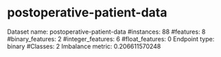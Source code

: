 # postoperative-patient-data
Dataset name: postoperative-patient-data
#instances: 88
#features: 8
  #binary_features: 2
  #integer_features: 6
  #float_features: 0
Endpoint type: binary
#Classes: 2
Imbalance metric: 0.206611570248
